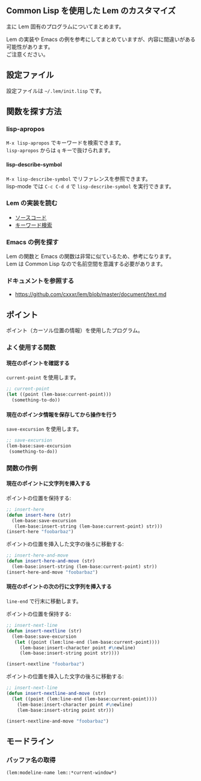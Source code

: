 ## Common Lisp を使用した Lem のカスタマイズ

主に Lem 固有のプログラムについてまとめます。

Lem の実装や Emacs の例を参考にしてまとめていますが、内容に間違いがある可能性があります。  
ご注意ください。

## 設定ファイル

設定ファイルは `~/.lem/init.lisp` です。

## 関数を探す方法

### lisp-apropos

`M-x lisp-apropos` でキーワードを検索できます。  
`lisp-apropos` からは `q` キーで抜けられます。

#### lisp-describe-symbol

`M-x lisp-describe-symbol` でリファレンスを参照できます。  
lisp-mode では `C-c C-d d` で `lisp-describe-symbol` を実行できます。

### Lem の実装を読む

- [ソースコード](https://github.com/cxxxr/lem)
- [キーワード検索](https://github.com/cxxxr/lem/search)

### Emacs の例を探す

Lem の関数と Emacs の関数は非常に似ているため、参考になります。  
Lem は Common Lisp なので名前空間を意識する必要があります。

### ドキュメントを参照する

- https://github.com/cxxxr/lem/blob/master/document/text.md

## ポイント

ポイント（カーソル位置の情報）を使用したプログラム。

### よく使用する関数

#### 現在のポイントを確認する

`current-point` を使用します。

````lisp
;; current-point
(let ((point (lem-base:current-point)))
  (something-to-do))
````

#### 現在のポインタ情報を保存してから操作を行う

`save-excursion` を使用します。

````lisp
;; save-excursion
(lem-base:save-excursion
 (something-to-do))
````

### 関数の作例

#### 現在のポイントに文字列を挿入する

ポイントの位置を保持する:
````lisp
;; insert-here
(defun insert-here (str)
  (lem-base:save-excursion
   (lem-base:insert-string (lem-base:current-point) str)))
(insert-here "foobarbaz")
````

ポイントの位置を挿入した文字の後ろに移動する:
````lisp
;; insert-here-and-move
(defun insert-here-and-move (str)
  (lem-base:insert-string (lem-base:current-point) str)) 
(insert-here-and-move "foobarbaz")
````

#### 現在のポイントの次の行に文字列を挿入する

`line-end` で行末に移動します。

ポイントの位置を保持する:
````lisp
;; insert-next-line
(defun insert-nextline (str)
  (lem-base:save-excursion
   (let ((point (lem:line-end (lem-base:current-point))))
     (lem-base:insert-character point #\newline)
     (lem-base:insert-string point str))))

(insert-nextline "foobarbaz")
````

ポイントの位置を挿入した文字の後ろに移動する:
````lisp
;; insert-next-line
(defun insert-nextline-and-move (str)
  (let ((point (lem:line-end (lem-base:current-point))))
    (lem-base:insert-character point #\newline)
    (lem-base:insert-string point str)))

(insert-nextline-and-move "foobarbaz")
````

## モードライン

### バッファ名の取得

````lisp
(lem:modeline-name lem::*current-window*)
````


